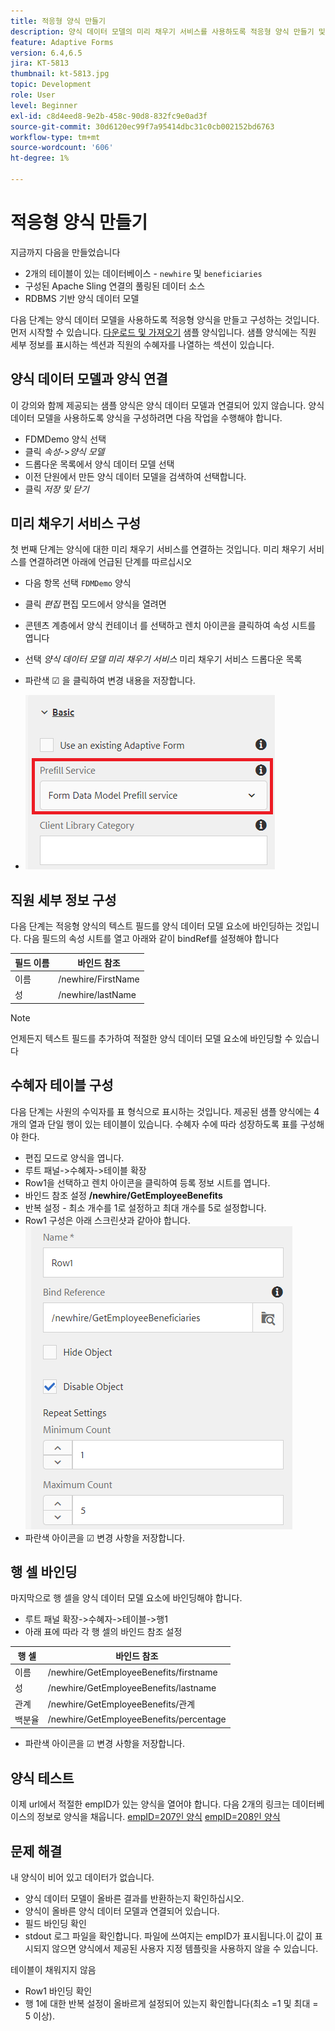 ```yaml
---
title: 적응형 양식 만들기
description: 양식 데이터 모델의 미리 채우기 서비스를 사용하도록 적응형 양식 만들기 및 구성
feature: Adaptive Forms
version: 6.4,6.5
jira: KT-5813
thumbnail: kt-5813.jpg
topic: Development
role: User
level: Beginner
exl-id: c8d4eed8-9e2b-458c-90d8-832fc9e0ad3f
source-git-commit: 30d6120ec99f7a95414dbc31c0cb002152bd6763
workflow-type: tm+mt
source-wordcount: '606'
ht-degree: 1%

---
```


# 적응형 양식 만들기

지금까지 다음을 만들었습니다

* 2개의 테이블이 있는 데이터베이스 - `newhire` 및 `beneficiaries`
* 구성된 Apache Sling 연결의 풀링된 데이터 소스
* RDBMS 기반 양식 데이터 모델

다음 단계는 양식 데이터 모델을 사용하도록 적응형 양식을 만들고 구성하는 것입니다.  먼저 시작할 수 있습니다. [다운로드 및 가져오기](assets/fdm-demo-af.zip) 샘플 양식입니다. 샘플 양식에는 직원 세부 정보를 표시하는 섹션과 직원의 수혜자를 나열하는 섹션이 있습니다.

## 양식 데이터 모델과 양식 연결

이 강의와 함께 제공되는 샘플 양식은 양식 데이터 모델과 연결되어 있지 않습니다. 양식 데이터 모델을 사용하도록 양식을 구성하려면 다음 작업을 수행해야 합니다.

* FDMDemo 양식 선택
* 클릭 _속성_->_양식 모델_
* 드롭다운 목록에서 양식 데이터 모델 선택
* 이전 단원에서 만든 양식 데이터 모델을 검색하여 선택합니다.
* 클릭 _저장 및 닫기_

## 미리 채우기 서비스 구성

첫 번째 단계는 양식에 대한 미리 채우기 서비스를 연결하는 것입니다. 미리 채우기 서비스를 연결하려면 아래에 언급된 단계를 따르십시오

* 다음 항목 선택 `FDMDemo` 양식
* 클릭 _편집_ 편집 모드에서 양식을 열려면
* 콘텐츠 계층에서 양식 컨테이너 를 선택하고 렌치 아이콘을 클릭하여 속성 시트를 엽니다
* 선택 _양식 데이터 모델 미리 채우기 서비스_ 미리 채우기 서비스 드롭다운 목록
* 파란색 ☑ 을 클릭하여 변경 내용을 저장합니다.

* ![미리 채우기 서비스](assets/fdm-prefill.png)

## 직원 세부 정보 구성

다음 단계는 적응형 양식의 텍스트 필드를 양식 데이터 모델 요소에 바인딩하는 것입니다. 다음 필드의 속성 시트를 열고 아래와 같이 bindRef를 설정해야 합니다


| 필드 이름 | 바인드 참조 |
|------------|--------------------|
| 이름 | /newhire/FirstName |
| 성 | /newhire/lastName |

>[!NOTE]
>
>언제든지 텍스트 필드를 추가하여 적절한 양식 데이터 모델 요소에 바인딩할 수 있습니다

## 수혜자 테이블 구성

다음 단계는 사원의 수익자를 표 형식으로 표시하는 것입니다. 제공된 샘플 양식에는 4개의 열과 단일 행이 있는 테이블이 있습니다. 수혜자 수에 따라 성장하도록 표를 구성해야 한다.

* 편집 모드로 양식을 엽니다.
* 루트 패널->수혜자->테이블 확장
* Row1을 선택하고 렌치 아이콘을 클릭하여 등록 정보 시트를 엽니다.
* 바인드 참조 설정 **/newhire/GetEmployeeBenefits**
* 반복 설정 - 최소 개수를 1로 설정하고 최대 개수를 5로 설정합니다.
* Row1 구성은 아래 스크린샷과 같아야 합니다.
  ![행 구성](assets/configure-row.PNG)
* 파란색 아이콘을 ☑ 변경 사항을 저장합니다.

## 행 셀 바인딩

마지막으로 행 셀을 양식 데이터 모델 요소에 바인딩해야 합니다.

* 루트 패널 확장->수혜자->테이블->행1
* 아래 표에 따라 각 행 셀의 바인드 참조 설정

| 행 셀 | 바인드 참조 |
|------------|----------------------------------------------|
| 이름 | /newhire/GetEmployeeBenefits/firstname |
| 성 | /newhire/GetEmployeeBenefits/lastname |
| 관계 | /newhire/GetEmployeeBenefits/관계 |
| 백분율 | /newhire/GetEmployeeBenefits/percentage |

* 파란색 아이콘을 ☑ 변경 사항을 저장합니다.

## 양식 테스트

이제 url에서 적절한 empID가 있는 양식을 열어야 합니다. 다음 2개의 링크는 데이터베이스의 정보로 양식을 채웁니다.
[empID=207인 양식](http://localhost:4502/content/dam/formsanddocuments/fdmdemo/jcr:content?wcmmode=disabled&amp;empID=207)
[empID=208인 양식](http://localhost:4502/content/dam/formsanddocuments/fdmdemo/jcr:content?wcmmode=disabled&amp;empID=208)

## 문제 해결

내 양식이 비어 있고 데이터가 없습니다.

* 양식 데이터 모델이 올바른 결과를 반환하는지 확인하십시오.
* 양식이 올바른 양식 데이터 모델과 연결되어 있습니다.
* 필드 바인딩 확인
* stdout 로그 파일을 확인합니다. 파일에 쓰여지는 empID가 표시됩니다.이 값이 표시되지 않으면 양식에서 제공된 사용자 지정 템플릿을 사용하지 않을 수 있습니다.

테이블이 채워지지 않음

* Row1 바인딩 확인
* 행 1에 대한 반복 설정이 올바르게 설정되어 있는지 확인합니다(최소 =1 및 최대 = 5 이상).
